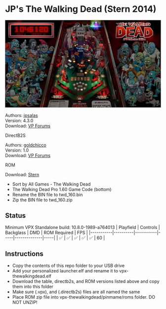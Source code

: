 # JP's The Walking Dead (Stern 2014)

![Table Preview](../../images/vpx-jps-the-walking-dead-preview.jpg)

Authors: [jpsalas](https://www.vpforums.org/index.php?s=543a5ca562cc33a89debe8ace8834f1e&showuser=277)  
Version: 4.3.0  
Download: [VP Forums](https://www.vpforums.org/index.php?app=downloads&showfile=15696)

DirectB2S

Authors: [goldchicco](https://www.vpforums.org/index.php?showuser=88795)  
Version: 1.0  
Download: [VP Forums](https://www.vpforums.org/index.php?app=downloads&showfile=16009)

ROM

Download: [Stern](https://sternpinball.com/support/game-code/)
- Sort by All Games - The Walking Dead
- The Walking Dead Pro 1.60 Game Code (bottom)
- Rename the BIN file to twd_160.bin
- Zip the BIN file to twd_160.zip

## Status 

Minimum VPX Standalone build: 10.8.0-1989-a764013
| Playfield | Controls | Backglass | DMD | ROM Required | FPS | 
|-----------|----------|-----------|-----|--------------|-----|
| :white_check_mark: | :white_check_mark: | :white_check_mark: | :white_check_mark: | :white_check_mark: | 60 |

## Instructions

- Copy the contents of this repo folder to your USB drive
- Add your personalized launcher.elf and rename it to vpx-thewalkingdead.elf
- Download the table, directb2s, and ROM versions listed above and copy them into this folder
- Make sure (.vpx), and (.directb2s) files are all named the same
- Place ROM zip file into vpx-thewalkingdead/pinmame/roms folder. DO NOT UNZIP!
